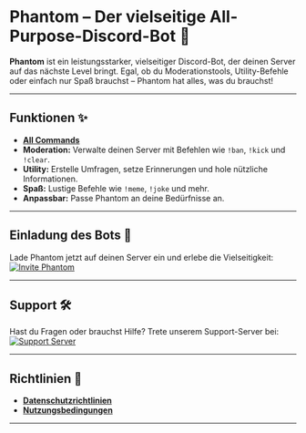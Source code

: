 # Phantom – Der vielseitige All-Purpose-Discord-Bot 👻

**Phantom** ist ein leistungsstarker, vielseitiger Discord-Bot, der deinen Server auf das nächste Level bringt. Egal, ob du Moderationstools, Utility-Befehle oder einfach nur Spaß brauchst – Phantom hat alles, was du brauchst!

---

## Funktionen ✨
- **[All Commands](https://vqvzi.github.io/Phantom/COMMANDS.md)**
- **Moderation:** Verwalte deinen Server mit Befehlen wie `!ban`, `!kick` und `!clear`.  
- **Utility:** Erstelle Umfragen, setze Erinnerungen und hole nützliche Informationen.  
- **Spaß:** Lustige Befehle wie `!meme`, `!joke` und mehr.  
- **Anpassbar:** Passe Phantom an deine Bedürfnisse an.  

---

## Einladung des Bots 🚀
Lade Phantom jetzt auf deinen Server ein und erlebe die Vielseitigkeit:  
[![Invite Phantom](https://img.shields.io/badge/Invite-Phantom-blue?style=for-the-badge&logo=discord)](https://discord.com/oauth2/authorize?client_id=1230923346607083541&scope=bot&permissions=8)

---

## Support 🛠️
Hast du Fragen oder brauchst Hilfe? Trete unserem Support-Server bei:  
[![Support Server](https://img.shields.io/badge/Support-Server-green?style=for-the-badge&logo=discord)](https://discord.gg/kFySvxjgwG)

---

## Richtlinien 📜
- **[Datenschutzrichtlinien](https://vqvzi.github.io/Phantom/datenschutz.md)**  
- **[Nutzungsbedingungen](https://vqvzi.github.io/Phantom/nutzungsbedingungen.md)**  

---
